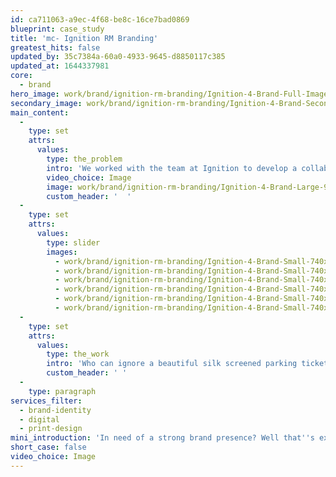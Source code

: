 ```yaml
---
id: ca711063-a9ec-4f68-be8c-16ce7bad0869
blueprint: case_study
title: 'mc- Ignition RM Branding'
greatest_hits: false
updated_by: 35c7384a-60a0-4933-9645-d8850117c385
updated_at: 1644337981
core:
  - brand
hero_image: work/brand/ignition-rm-branding/Ignition-4-Brand-Full-Image-1360x768.5.jpg
secondary_image: work/brand/ignition-rm-branding/Ignition-4-Brand-Secondary-Image-896x597.jpg
main_content:
  -
    type: set
    attrs:
      values:
        type: the_problem
        intro: 'We worked with the team at Ignition to develop a collaborative, creative project that would turn their brand story into an asset. The distinctiveness starts with an iconic monogram, and is paired with strong messaging and an unusual approach to promotional materials. '
        video_choice: Image
        image: work/brand/ignition-rm-branding/Ignition-4-Brand-Large-927x522.jpg
        custom_header: '  '
  -
    type: set
    attrs:
      values:
        type: slider
        images:
          - work/brand/ignition-rm-branding/Ignition-4-Brand-Small-740x416.25-1.jpg
          - work/brand/ignition-rm-branding/Ignition-4-Brand-Small-740x416.25-2.jpg
          - work/brand/ignition-rm-branding/Ignition-4-Brand-Small-740x416.25-3.jpg
          - work/brand/ignition-rm-branding/Ignition-4-Brand-Small-740x416.25-4.jpg
          - work/brand/ignition-rm-branding/Ignition-4-Brand-Small-740x416.25-5.jpg
          - work/brand/ignition-rm-branding/Ignition-4-Brand-Small-740x416.25-6.jpg
  -
    type: set
    attrs:
      values:
        type: the_work
        intro: 'Who can ignore a beautiful silk screened parking ticket landing on their door mat? And who wouldn’t plug in when a company specialising in transport management offers you a USB key? It just goes to show that a creative-led approach to your business’ brand can really set you apart from the competition. In fact, your brand is most precious thing you have. Invest in it.'
        custom_header: ' '
  -
    type: paragraph
services_filter:
  - brand-identity
  - digital
  - print-design
mini_introduction: 'In need of a strong brand presence? Well that''s exactly what our client Ignition RM were thinking when they came to us. They knew they needed a more creative approach to tell the story of their approach to Fleet Risk Management to clients across the UK.'
short_case: false
video_choice: Image
---
```

